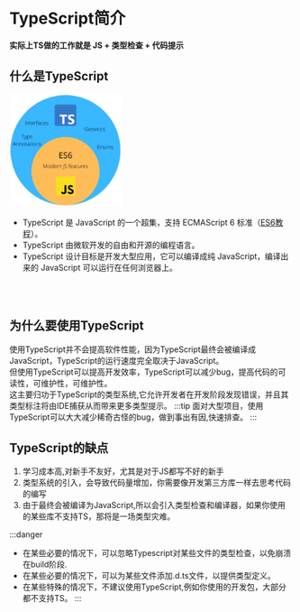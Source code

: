 # TypeScript简介
**实际上TS做的工作就是 JS + 类型检查 + 代码提示**
## 什么是TypeScript
<img src="/imgs/supermap/intro/typescript/typescript.png" class="float-left pr-5" >
<br>

- TypeScript 是 JavaScript 的一个超集，支持 ECMAScript 6 标准（[ES6教程](https://www.runoob.com/w3cnote/es6-tutorial.html)）。
- TypeScript 由微软开发的自由和开源的编程语言。
- TypeScript 设计目标是开发大型应用，它可以编译成纯 JavaScript，编译出来的 JavaScript 可以运行在任何浏览器上。
<br>
<br>

## 为什么要使用TypeScript
使用TypeScript并不会提高软件性能，因为TypeScript最终会被编译成JavaScript，TypeScript的运行速度完全取决于JavaScript。  
但使用TypeScript可以提高开发效率，TypeScript可以减少bug，提高代码的可读性，可维护性，可维护性。  
这主要归功于TypeScript的类型系统,它允许开发者在开发阶段发现错误，并且其类型标注将由IDE捕获从而带来更多类型提示。
:::tip
面对大型项目，使用TypeScript可以大大减少稀奇古怪的bug，做到事出有因,快速排查。
:::
## TypeScript的缺点
1. 学习成本高,对新手不友好，尤其是对于JS都写不好的新手
2. 类型系统的引入，会导致代码量增加，你需要像开发第三方库一样去思考代码的编写
3. 由于最终会被编译为JavaScript,所以会引入类型检查和编译器，如果你使用的某些库不支持TS，那将是一场类型灾难。

:::danger
- 在某些必要的情况下，可以忽略Typescript对某些文件的类型检查，以免崩溃在build阶段.
- 在某些必要的情况下，可以为某些文件添加.d.ts文件，以提供类型定义。
- 在某些特殊的情况下，不建议使用TypeScript,例如你使用的开发包，大部分都不支持TS。
:::